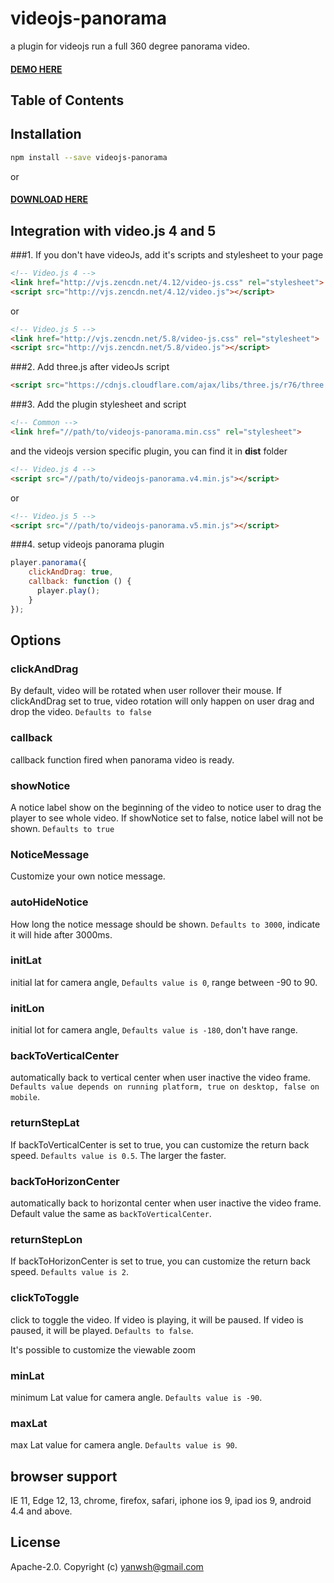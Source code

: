 # videojs-panorama

a plugin for videojs run a full 360 degree panorama video.

#### [DEMO HERE](http://yanwsh.github.io/videojs-panorama/)

## Table of Contents

<!-- START doctoc -->
<!-- END doctoc -->
## Installation

```sh
npm install --save videojs-panorama
```

or

#### [DOWNLOAD HERE](https://github.com/yanwsh/videojs-panorama/releases/download/0.0.5/videojs-panorama-0.0.5.zip)

## Integration with video.js 4 and 5

###1. If you don't have videoJs, add it's scripts and stylesheet to your page

```html
<!-- Video.js 4 -->
<link href="http://vjs.zencdn.net/4.12/video-js.css" rel="stylesheet">
<script src="http://vjs.zencdn.net/4.12/video.js"></script>
```
or

```html
<!-- Video.js 5 -->
<link href="http://vjs.zencdn.net/5.8/video-js.css" rel="stylesheet">
<script src="http://vjs.zencdn.net/5.8/video.js"></script>
```

###2. Add three.js after videoJs script
```html
<script src="https://cdnjs.cloudflare.com/ajax/libs/three.js/r76/three.js"></script>
```
###3. Add the plugin stylesheet and script

```html
<!-- Common -->
<link href="//path/to/videojs-panorama.min.css" rel="stylesheet">
```
and the videojs version specific plugin, you can find it in **dist** folder
```html
<!-- Video.js 4 -->
<script src="//path/to/videojs-panorama.v4.min.js"></script>
```
or
```html
<!-- Video.js 5 -->
<script src="//path/to/videojs-panorama.v5.min.js"></script>
```
###4. setup videojs panorama plugin
```js
player.panorama({
    clickAndDrag: true,
    callback: function () {
      player.play();
    }
});
```

## Options

### clickAndDrag
By default, video will be rotated when user rollover their mouse. If clickAndDrag set to true, video rotation will only happen on user drag and drop the video. `Defaults to false`

### callback
callback function fired when panorama video is ready.

### showNotice
A notice label show on the beginning of the video to notice user to drag the player to see whole video. If showNotice set to false, notice label will not be shown. `Defaults to true`

### NoticeMessage
Customize your own notice message. 

### autoHideNotice
How long the notice message should be shown. `Defaults to 3000`, indicate it will hide after 3000ms.

### initLat
initial lat for camera angle, `Defaults value is 0`, range between -90 to 90.

### initLon
initial lot for camera angle, `Defaults value is -180`, don't have range. 

### backToVerticalCenter
automatically back to vertical center when user inactive the video frame. `Defaults value depends on running platform, true on desktop, false on mobile`.

### returnStepLat
If backToVerticalCenter is set to true, you can customize the return back speed. `Defaults value is 0.5`. The larger the faster.

### backToHorizonCenter
automatically back to horizontal center when user inactive the video frame. Default value the same as `backToVerticalCenter`.

### returnStepLon
If backToHorizonCenter is set to true, you can customize the return back speed. `Defaults value is 2`.

### clickToToggle
click to toggle the video. If video is playing, it will be paused. If video is paused, it will be played. `Defaults to false`.

It's possible to customize the viewable zoom
### minLat
minimum Lat value for camera angle. `Defaults value is -90`.

### maxLat
max Lat value for camera angle. `Defaults value is 90`.

## browser support
IE 11, Edge 12, 13, chrome, firefox, safari, iphone ios 9, ipad ios 9, android 4.4 and above.

## License

Apache-2.0. Copyright (c) yanwsh@gmail.com


[videojs]: http://videojs.com/
